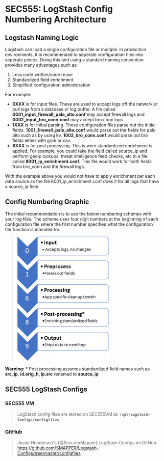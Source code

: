 SEC555: LogStash Config Numbering Architecture
======

Logstash Naming Logic
------
Logstash can load a single configuration file or multiple. In production environments, it is recommended to seperate configuration files into seperate pieces. Doing this and using a standard naming convention provides many advantages such as:

1. Less code written/code reuse
2. Standardized field enrichment
3. Simplified configuration administration

For example:

- **0XXX** is for input files. These are used to accept logs off the network or pull logs from a database or log buffer. A file called **0001_input_firewall_palo_alto.conf** may accept firewall logs and **0002_input_bro_conn.conf** may accept bro conn logs
- **1XXX** is for initial parsing. These configuration files parse out the initial fields. **1001_firewall_palo_alto.conf** would parse out the fields for palo alto such as by using kv. **1002_bro_conn.conf** would parse out bro fields either with grok or csv.
- **8XXX** is for post processing. This is were standardized enrichment is applied. For example, you could take the field called source_ip and perform geoip lookups, threat intelligence feed checks, etc in a file called **8001_ip_enrichment.conf**. This file would work for both fields from bro_conn and the firewall logs.

With the example above you would not have to apply enrichment per each data source as the file 8001_ip_enrichment.conf does it for all logs that have a source_ip field.

Config Numbering Graphic
------
The initial recommendation is to use the below numbering schemes with your log files. The scheme uses four digit numbers at the beginning of each configuration file where the first number specifies what the configuration file function is intended for.

>   ![](./media/image1.png)



**Warning:** **\*** Post processing assumes standardized field names such as **src\_ip**, **id.orig\_h, ip.src** renamed to **source\_ip**

SEC555 LogStash Configs
------

### **SEC555 VM**
> LogStash config files are stored on SEC555VM at: **`/opt/Logstash-Configs/configfiles`**

### **GitHub**
> Justin Henderson's (@SecurityMapper) LogStash Configs on GitHub:
> <https://github.com/SMAPPER/Logstash-Configs/tree/master/configfiles>
